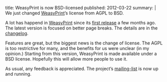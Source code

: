 title: WeasyPrint is now BSD-licensed
published: 2012-03-22
summary: |
    We just changed [WeasyPrint](http://weasyprint.org/)’s license from
    AGPL to BSD.


A lot has happend in [WeasyPrint](http://weasyprint.org/) since its
[first release](/2011/weasyprint/) a few months ago. The latest version
is focused on better page breaks. The details are in the
[changelog](https://github.com/Kozea/WeasyPrint/blob/master/CHANGES).

Features are great, but the biggest news is the change of license. The
AGPL is too restrictive for many, and the benefits for us were unclear
(in my opinion.) Starting from this version, WeasyPrint is made
available under a BSD license. Hopefully this will allow more people
to use it.

As usual, any feedback is appreciated. The project’s [mailing-list](
http://weasyprint.org/community/) is now up and running.
